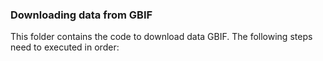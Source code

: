 ### Downloading data from GBIF 

This folder contains the code to download data GBIF. The following steps need to executed in order:
